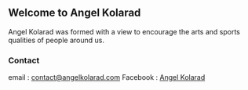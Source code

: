 ## Welcome to Angel Kolarad
Angel Kolarad was formed with a view to encourage the arts and sports qualities of people around us.

### Contact 
email : [contact@angelkolarad.com](mailto:contact@angelkolarad.comm)
Facebook : [Angel Kolarad](facebook.com/AngelKolarad)

